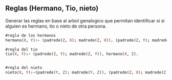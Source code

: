 ## Reglas (Hermano, Tio, nieto)

Generar las reglas en base al arbol genalogico que permitan identificar si si alguien es hermano, tio o nieto de otra persona.



```prolog
#regla de los hermanos
hermano(X, Y):- (padrede(Z, X); madrede(Z, X)), (padrede(Z, Y); madrede(Z, Y)).

#regla del tio
tio(X, Y):- (padrede(Z, Y); madrede(Z, Y)), hermano(X, Z).


#regla del nieto
nieto(X, Y):-(padrede(Y, Z); madrede(Y, Z)), (padrede(Z, X); madrede(Z, X)).

``` 